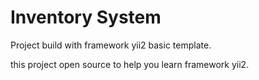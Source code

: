 # Inventory System
Project build with framework yii2 basic template.

this project open source to help you learn framework yii2.
